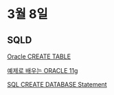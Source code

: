 # 3월 8일


## SQLD

[Oracle CREATE TABLE](https://www.oracletutorial.com/oracle-basics/oracle-create-table/)

[예제로 배우는 ORACLE 11g](https://wikidocs.net/book/550)

[SQL CREATE DATABASE Statement](https://www.w3schools.com/sql/sql_create_db.asp)
